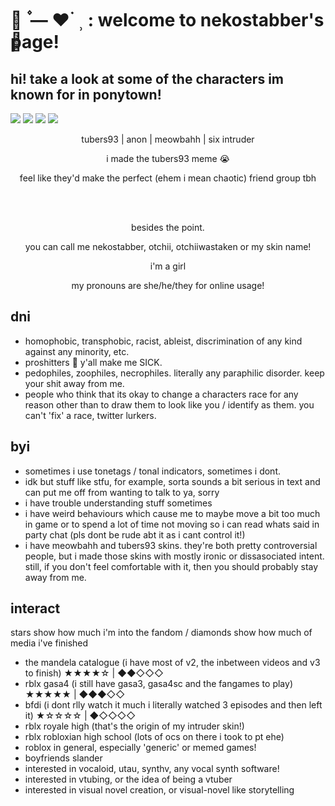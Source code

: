 # ⌗ִ ۫ — ♥︎ ࣪ ⸒  :  welcome to nekostabber's page!
## hi! take a look at some of the characters im known for in ponytown!

![](https://media.discordapp.net/attachments/671437852936241152/1001272397401436341/Untitled150_20220726003847.png)
![](https://media.discordapp.net/attachments/671437852936241152/1001272911434366976/Untitled150_20220726004017.png)
![](https://media.discordapp.net/attachments/671437852936241152/1001273887956402378/Untitled150_20220726004323.png)
![](https://media.discordapp.net/attachments/671437852936241152/1001273897460711545/Untitled150_20220726004446.png)
<p align="center">
tubers93 | anon | meowbahh | six intruder
</p>
<p align="center">
i made the tubers93 meme 😭
</p>
<p align="center">
feel like they'd make the perfect (ehem i mean chaotic) friend group tbh
</p>
<br>
</br>
<p align="center">
besides the point.
</p>
<p align="center">
you can call me nekostabber, otchii, otchiiwastaken or my skin name!
</p>
<p align="center">
i'm a girl
</p>
<p align="center">
my pronouns are she/he/they for online usage!
</p>

## dni

- homophobic, transphobic, racist, ableist, discrimination of any kind against any minority, etc.
- proshitters 🤮 y'all make me SICK.
- pedophiles, zoophiles, necrophiles. literally any paraphilic disorder. keep your shit away from me.
- people who think that its okay to change a characters race for any reason other than to draw them to look like you / identify as them. you can't 'fix' a race, twitter lurkers.

## byi

- sometimes i use tonetags / tonal indicators, sometimes i dont.
- idk but stuff like stfu, for example, sorta sounds a bit serious in text and can put me off from wanting to talk to ya, sorry
- i have trouble understanding stuff sometimes
- i have weird behaviours which cause me to maybe move a bit too much in game or to spend a lot of time not moving so i can read whats said in party chat (pls dont be rude abt it as i cant control it!)
- i have meowbahh and tubers93 skins. they're both pretty controversial people, but i made those skins with mostly ironic or dissasociated intent. still, if you don't feel comfortable with it, then you should probably stay away from me.

## interact
stars show how much i'm into the fandom / diamonds show how much of media i've finished
- the mandela catalogue (i have most of v2, the inbetween videos and v3 to finish) ★★★★☆ | ◆◆◇◇◇
- rblx gasa4 (i still have gasa3, gasa4sc and the fangames to play) ★★★★★ | ◆◆◆◇◇
- bfdi (i dont rlly watch it much i literally watched 3 episodes and then left it) ★☆☆☆☆ | ◆◇◇◇◇
- rblx royale high (that's the origin of my intruder skin!)
- rblx robloxian high school (lots of ocs on there i took to pt ehe)
- roblox in general, especially 'generic' or memed games!
- boyfriends slander
- interested in vocaloid, utau, synthv, any vocal synth software!
- interested in vtubing, or the idea of being a vtuber
- interested in visual novel creation, or visual-novel like storytelling
